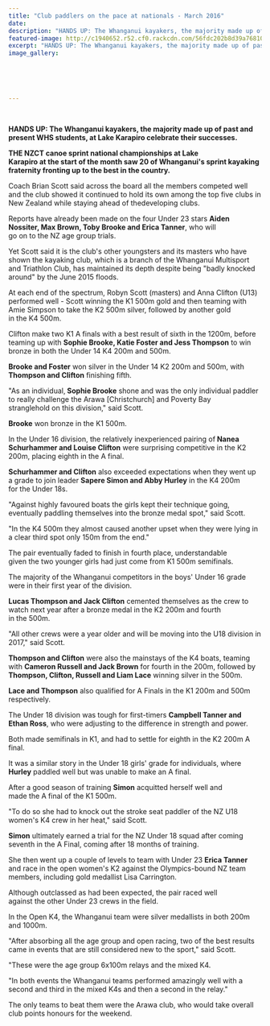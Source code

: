```yaml
---
title: "Club paddlers on the pace at nationals - March 2016"
date: 
description: "HANDS UP: The Whanganui kayakers, the majority made up of past and present WHS students, at Lake Karapiro celebrate their successes; Wanganui Chronicle article on 21/3/16..."
featured-image: http://c1940652.r52.cf0.rackcdn.com/56fdc202b8d39a76810001b6/WU-kayakers-at-Lake-Karapiro-21.3.16.jpg
excerpt: "HANDS UP: The Whanganui kayakers, the majority made up of past and present WHS students, at Lake Karapiro celebrate their successes; Wanganui Chronicle article on 21/3/16..."
image_gallery:
    
    
    
    
    
---
```


<p>&nbsp;</p>
<p><strong>HANDS UP: The Whanganui kayakers, the majority made up of past and present WHS students, at Lake Karapiro celebrate their successes.</strong></p>
<p><strong>THE NZCT canoe sprint national championships&nbsp;at&nbsp;Lake Karapiro&nbsp;at&nbsp;the&nbsp;start of&nbsp;the&nbsp;month saw 20 of Whanganui's sprint kayaking fraternity fronting up to&nbsp;the&nbsp;best in&nbsp;the&nbsp;country.</strong></p>
<p>Coach Brian Scott said across&nbsp;the&nbsp;board all&nbsp;the&nbsp;members competed well and&nbsp;the&nbsp;club showed it continued to hold its own among&nbsp;the&nbsp;top five clubs in New Zealand while staying ahead of&nbsp;thedeveloping clubs.</p>
<p>Reports have already been made&nbsp;on&nbsp;the&nbsp;four Under 23 stars <strong>Aiden Nossiter, Max Brown, Toby Brooke and Erica Tanner</strong>, who will go&nbsp;on&nbsp;to&nbsp;the&nbsp;NZ age group trials.</p>
<p>Yet Scott said it is&nbsp;the&nbsp;club's other youngsters and its masters who have shown&nbsp;the&nbsp;kayaking club, which is a branch of&nbsp;the&nbsp;Whanganui Multisport and Triathlon Club, has maintained its depth despite being "badly knocked around" by&nbsp;the&nbsp;June 2015 floods.</p>
<p>At each end of&nbsp;the&nbsp;spectrum, Robyn Scott (masters) and Anna Clifton (U13) performed well - Scott winning&nbsp;the&nbsp;K1 500m gold and then teaming with Amie Simpson to take&nbsp;the&nbsp;K2 500m silver, followed by another gold in&nbsp;the&nbsp;K4 500m.</p>
<p>Clifton make two K1 A finals with a best result of sixth in&nbsp;the&nbsp;1200m, before teaming up with <strong>Sophie Brooke, Katie Foster and Jess Thompson</strong> to win bronze in both&nbsp;the&nbsp;Under 14 K4 200m and 500m.</p>
<p><strong>Brooke and Foster</strong> won silver in&nbsp;the&nbsp;Under 14 K2 200m and 500m, with <strong>Thompson and Clifton</strong> finishing fifth.</p>
<p>"As an individual,<strong> Sophie Brooke</strong> shone and was&nbsp;the&nbsp;only individual paddler to really challenge&nbsp;the&nbsp;Arawa [Christchurch] and Poverty Bay stranglehold&nbsp;on&nbsp;this division," said Scott.</p>
<p><strong>Brooke</strong> won bronze in&nbsp;the&nbsp;K1 500m.</p>
<p>In&nbsp;the&nbsp;Under 16 division,&nbsp;the&nbsp;relatively inexperienced pairing of<strong> Nanea Schurhammer and Louise Clifton</strong> were surprising competitive in&nbsp;the&nbsp;K2 200m, placing eighth in&nbsp;the&nbsp;A final.</p>
<p><strong>Schurhammer and Clifton</strong> also exceeded expectations when they went up a grade to join leader <strong>Sapere Simon and Abby Hurley</strong> in&nbsp;the&nbsp;K4 200m for&nbsp;the&nbsp;Under 18s.</p>
<p>"Against highly favoured boats&nbsp;the&nbsp;girls kept their technique going, eventually paddling themselves into&nbsp;the&nbsp;bronze medal spot," said Scott.</p>
<p>"In&nbsp;the&nbsp;K4 500m they almost caused another upset when they were lying in a clear third spot only 150m from&nbsp;the&nbsp;end."</p>
<p>The pair eventually faded to finish in fourth place, understandable given&nbsp;the&nbsp;two younger girls had just come from K1 500m semifinals.</p>
<p>The majority of&nbsp;the&nbsp;Whanganui competitors in&nbsp;the&nbsp;boys' Under 16 grade were in their first year of&nbsp;the&nbsp;division.</p>
<p><strong>Lucas Thompson and Jack Clifton</strong> cemented themselves as&nbsp;the&nbsp;crew to watch next year after a bronze medal in&nbsp;the&nbsp;K2 200m and fourth in&nbsp;the&nbsp;500m.</p>
<p>"All other crews were a year older and will be moving into&nbsp;the&nbsp;U18 division in 2017," said Scott.</p>
<p><strong>Thompson and Clifton</strong> were also&nbsp;the&nbsp;mainstays of&nbsp;the&nbsp;K4 boats, teaming with <strong>Cameron Russell and Jack Brown</strong> for fourth in&nbsp;the&nbsp;200m, followed by <strong>Thompson, Clifton, Russell and Liam Lace</strong> winning silver in&nbsp;the&nbsp;500m.</p>
<p><strong>Lace and Thompson</strong> also qualified for A Finals in&nbsp;the&nbsp;K1 200m and 500m respectively.</p>
<p>The Under 18 division was tough for first-timers <strong>Campbell Tanner and Ethan Ross</strong>, who were adjusting to&nbsp;the&nbsp;difference in strength and power.</p>
<p>Both made semifinals in K1, and had to settle for eighth in&nbsp;the&nbsp;K2 200m A final.</p>
<p>It was a similar story in&nbsp;the&nbsp;Under 18 girls' grade for individuals, where<strong> Hurley</strong> paddled well but was unable to make an A final.</p>
<p>After a good season of training <strong>Simon</strong> acquitted herself well and made&nbsp;the&nbsp;A final of&nbsp;the&nbsp;K1 500m.</p>
<p>"To do so she had to knock out&nbsp;the&nbsp;stroke seat paddler of&nbsp;the&nbsp;NZ U18 women's K4 crew in her heat," said Scott.</p>
<p><strong>Simon</strong> ultimately earned a trial for&nbsp;the&nbsp;NZ Under 18 squad after coming seventh in&nbsp;the&nbsp;A Final, coming after 18 months of training.</p>
<p>She then went up a couple of levels to team with Under 23 <strong>Erica Tanner</strong> and race in&nbsp;the&nbsp;open women's K2 against&nbsp;the&nbsp;Olympics-bound NZ team members, including gold medallist Lisa Carrington.</p>
<p>Although outclassed as had been expected,&nbsp;the&nbsp;pair raced well against&nbsp;the&nbsp;other Under 23 crews in&nbsp;the&nbsp;field.</p>
<p>In&nbsp;the&nbsp;Open K4,&nbsp;the&nbsp;Whanganui team were silver medallists in both 200m and 1000m.</p>
<p>"After absorbing all&nbsp;the&nbsp;age group and open racing, two of&nbsp;the&nbsp;best results came in events that are still considered new to&nbsp;the&nbsp;sport," said Scott.</p>
<p>"These were&nbsp;the&nbsp;age group 6x100m relays and&nbsp;the&nbsp;mixed K4.</p>
<p>"In both events&nbsp;the&nbsp;Whanganui teams performed amazingly well with a second and third in&nbsp;the&nbsp;mixed K4s and then a second in&nbsp;the&nbsp;relay."</p>
<p>The only teams to beat them were&nbsp;the&nbsp;Arawa club, who would take overall club points honours for&nbsp;the&nbsp;weekend.</p>

